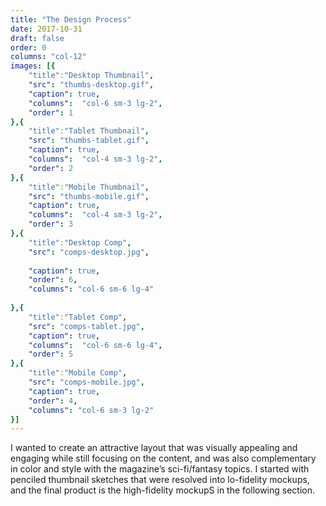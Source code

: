 ```yaml
---
title: "The Design Process"
date: 2017-10-31
draft: false
order: 0
columns: "col-12"
images: [{
    "title":"Desktop Thumbnail",
    "src": "thumbs-desktop.gif",
    "caption": true,
    "columns":  "col-6 sm-3 lg-2",
    "order": 1
},{
    "title":"Tablet Thumbnail",
    "src": "thumbs-tablet.gif",
    "caption": true,
    "columns":  "col-4 sm-3 lg-2",
    "order": 2
},{
    "title":"Mobile Thumbnail",
    "src": "thumbs-mobile.gif",
    "caption": true,
    "columns":  "col-4 sm-3 lg-2",
    "order": 3
},{
    "title":"Desktop Comp",
    "src": "comps-desktop.jpg",
    
    "caption": true,
    "order": 6,
    "columns": "col-6 sm-6 lg-4"
    
},{
    "title":"Tablet Comp",
    "src": "comps-tablet.jpg",
    "caption": true,
    "columns":  "col-6 sm-6 lg-4",
    "order": 5
},{
    "title":"Mobile Comp",
    "src": "comps-mobile.jpg",
    "caption": true,
    "order": 4,
    "columns": "col-6 sm-3 lg-2"
}]
---
```

I wanted to create an attractive layout that was visually appealing and engaging while still focusing on the content, and was also complementary in color and style with the magazine’s sci-fi/fantasy topics.
I started with penciled thumbnail sketches that were resolved into lo-fidelity mockups, and the final product is the high-fidelity mockupS in the following section.